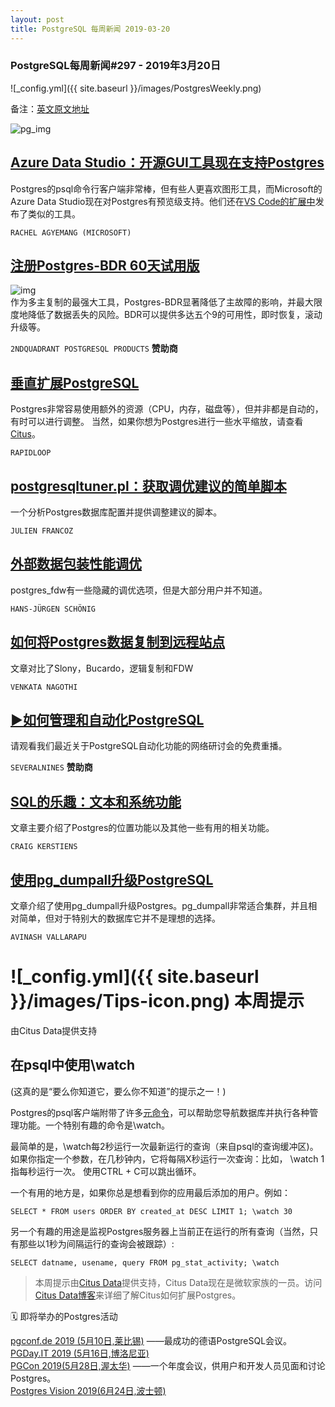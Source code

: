 ```yaml
---
layout: post
title: PostgreSQL 每周新闻 2019-03-20
---
```


### PostgreSQL每周新闻#297 - 2019年3月20日
![_config.yml]({{ site.baseurl }}/images/PostgresWeekly.png)

备注：[英文原文地址](https://postgresweekly.com/issues/297)

![pg_img](https://res.cloudinary.com/cpress/image/upload/w_1280,e_sharpen:60/kodl8cm0uhix6qto8ih0.jpg)

## [Azure Data Studio：开源GUI工具现在支持Postgres](https://azure.microsoft.com/en-us/blog/azure-data-studio-an-open-source-gui-editor-for-postgres/)
Postgres的psql命令行客户端非常棒，但有些人更喜欢图形工具，而Microsoft的Azure Data Studio现在对Postgres有预览级支持。他们还在[VS Code的扩展中](https://github.com/Microsoft/vscode-postgresql)发布了类似的工具。

`RACHEL AGYEMANG (MICROSOFT)`

## [注册Postgres-BDR 60天试用版](https://resources.2ndquadrant.com/postgres-bdr-trial)
![img](https://copm.s3.amazonaws.com/e3a3cff1.png)  
作为多主复制的最强大工具，Postgres-BDR显著降低了主故障的影响，并最大限度地降低了数据丢失的风险。BDR可以提供多达五个9的可用性，即时恢复，滚动升级等。

`2NDQUADRANT POSTGRESQL PRODUCTS` **赞助商**

## [垂直扩展PostgreSQL](https://pgdash.io/blog/scaling-postgres.html)
Postgres非常容易使用额外的资源（CPU，内存，磁盘等），但并非都是自动的，有时可以进行调整。 当然，如果你想为Postgres进行一些水平缩放，请查看[Citus](https://github.com/citusdata/citus)。

`RAPIDLOOP`

## [postgresqltuner.pl：获取调优建议的简单脚本](https://github.com/jfcoz/postgresqltuner)
一个分析Postgres数据库配置并提供调整建议的脚本。

`JULIEN FRANCOZ`

## [外部数据包装性能调优](https://www.cybertec-postgresql.com/en/foreign-data-wrapper-for-postgresql-performance-tuning/)
postgres_fdw有一些隐藏的调优选项，但是大部分用户并不知道。

`HANS-JÜRGEN SCHÖNIG`

## [如何将Postgres数据复制到远程站点](https://severalnines.com/blog/how-replicate-postgresql-data-remote-sites)
文章对比了Slony，Bucardo，逻辑复制和FDW

`VENKATA NAGOTHI`

## [▶如何管理和自动化PostgreSQL](https://severalnines.com/resources/webinars/how-automate-manage-postgresql-clustercontrol?utm_campaign=Choosing_MySQL_HA_Campaign_MAR18&utm_content=pgweekly&utm_medium=Email&utm_source=Link_Click)
请观看我们最近关于PostgreSQL自动化功能的网络研讨会的免费重播。

`SEVERALNINES` **赞助商**

## [SQL的乐趣：文本和系统功能](https://www.citusdata.com/blog/2019/03/13/fun-with-sql-text-functions/)
文章主要介绍了Postgres的位置功能以及其他一些有用的相关功能。

`CRAIG KERSTIENS`

## [使用pg_dumpall升级PostgreSQL](https://www.percona.com/blog/2019/03/18/postgresql-upgrade-using-pg_dumpall/)
文章介绍了使用pg_dumpall升级Postgres。pg_dumpall非常适合集群，并且相对简单，但对于特别大的数据库它并不是理想的选择。

`AVINASH VALLARAPU`

# ![_config.yml]({{ site.baseurl }}/images/Tips-icon.png)   本周提示
由Citus Data提供支持

## 在psql中使用\watch 
(这真的是“要么你知道它，要么你不知道”的提示之一！)

Postgres的psql客户端附带了许多[元命令](https://www.postgresql.org/docs/10/app-psql.html#APP-PSQL-META-COMMANDS)，可以帮助您导航数据库并执行各种管理功能。一个特别有趣的命令是\watch。

最简单的是，\watch每2秒运行一次最新运行的查询（来自psql的查询缓冲区)。如果你指定一个参数，在几秒钟内，它将每隔X秒运行一次查询：比如， \watch 1指每秒运行一次。 使用CTRL + C可以跳出循环。

一个有用的地方是，如果你总是想看到你的应用最后添加的用户。例如：

`SELECT * FROM users ORDER BY created_at DESC LIMIT 1; \watch 30`  

另一个有趣的用途是监视Postgres服务器上当前正在运行的所有查询（当然，只有那些以1秒为间隔运行的查询会被跟踪）:

`SELECT datname, usename, query FROM pg_stat_activity; \watch`  

> 本周提示由[Citus Data](https://www.citusdata.com/?utm_source=PG_Weekly&utm_medium=email&utm_campaign=sponsor_blog)提供支持，Citus Data现在是微软家族的一员。访问[Citus Data博客](https://www.citusdata.com/blog/?utm_source=PG_Weekly&utm_medium=email&utm_campaign=sponsor_blog)来详细了解Citus如何扩展Postgres。

🗓  即将举办的Postgres活动  

 [pgconf.de 2019 (5月10日,莱比锡)](https://2019.pgconf.de/) ——最成功的德语PostgreSQL会议。  
 [PGDay.IT 2019 (5月16日,博洛尼亚)](https://2019.pgday.it/en/)  
 [PGCon 2019(5月28日,渥太华)](https://www.pgcon.org/2019/) ——一个年度会议，供用户和开发人员见面和讨论Postgres。  
 [Postgres Vision 2019(6月24日,波士顿)](https://postgresvision.com/)  
 
